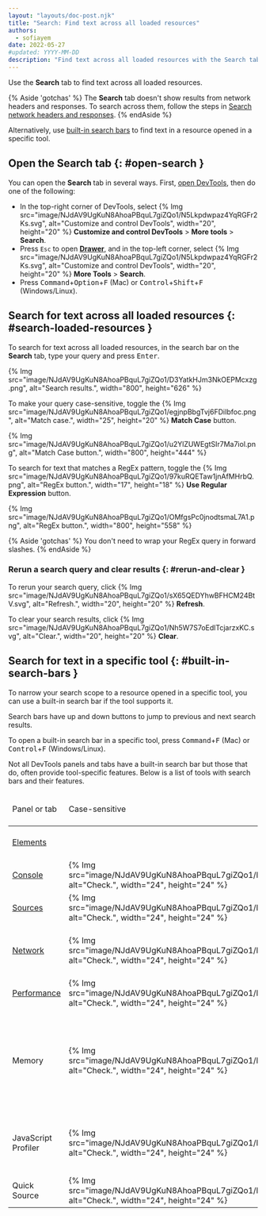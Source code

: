 ```yaml
---
layout: "layouts/doc-post.njk"
title: "Search: Find text across all loaded resources"
authors:
  - sofiayem
date: 2022-05-27
#updated: YYYY-MM-DD
description: "Find text across all loaded resources with the Search tab."
---
```


Use the **Search** tab to find text across all loaded resources.

{% Aside 'gotchas' %}
The **Search** tab doesn't show results from network headers and responses. To search across them, follow the steps in [Search network headers and responses](/docs/devtools/network/#search).
{% endAside %}

Alternatively, use [built-in search bars](#built-in-search-bars) to find text in a resource opened in a specific tool.

## Open the Search tab {: #open-search }

You can open the **Search** tab in several ways. First, [open DevTools](/docs/devtools/open/), then do one of the following:

- In the top-right corner of DevTools, select {% Img src="image/NJdAV9UgKuN8AhoaPBquL7giZQo1/N5Lkpdwpaz4YqRGFr2Ks.svg", alt="Customize and control DevTools", width="20", height="20" %} **Customize and control DevTools** > **More tools** > **Search**.
- Press `Esc` to open [**Drawer**](/docs/devtools/customize/#drawer), and in the top-left corner, select {% Img src="image/NJdAV9UgKuN8AhoaPBquL7giZQo1/N5Lkpdwpaz4YqRGFr2Ks.svg", alt="Customize and control DevTools", width="20", height="20" %} **More Tools** > **Search**.
- Press <kbd>Command</kbd>+<kbd>Option</kbd>+<kbd>F</kbd> (Mac) or <kbd>Control</kbd>+<kbd>Shift</kbd>+<kbd>F</kbd> (Windows/Linux).

## Search for text across all loaded resources {: #search-loaded-resources }

To search for text across all loaded resources, in the search bar on the **Search** tab, type your query and press <kbd>Enter</kbd>.

{% Img src="image/NJdAV9UgKuN8AhoaPBquL7giZQo1/D3YatkHJm3NkOEPMcxzg.png", alt="Search results.", width="800", height="626" %}

To make your query case-sensitive, toggle the {% Img src="image/NJdAV9UgKuN8AhoaPBquL7giZQo1/egjnpBbgTvj6FDiIbfoc.png", alt="Match case.", width="25", height="20" %} **Match Case** button.

{% Img src="image/NJdAV9UgKuN8AhoaPBquL7giZQo1/u2YlZUWEgtSIr7Ma7iol.png", alt="Match Case button.", width="800", height="444" %}

To search for text that matches a RegEx pattern, toggle the {% Img src="image/NJdAV9UgKuN8AhoaPBquL7giZQo1/97kuRQETaw1jnAfMHrbQ.png", alt="RegEx button.", width="17", height="18" %} **Use Regular Expression** button.

{% Img src="image/NJdAV9UgKuN8AhoaPBquL7giZQo1/OMfgsPc0jnodtsmaL7A1.png", alt="RegEx button.", width="800", height="558" %}

{% Aside 'gotchas' %}
You don't need to wrap your RegEx query in forward slashes. 
{% endAside %}

### Rerun a search query and clear results {: #rerun-and-clear }

To rerun your search query, click {% Img src="image/NJdAV9UgKuN8AhoaPBquL7giZQo1/sX65QEDYhwBFHCM24BtV.svg", alt="Refresh.", width="20", height="20" %} **Refresh**.

To clear your search results, click {% Img src="image/NJdAV9UgKuN8AhoaPBquL7giZQo1/Nh5W7S7oEdlTcjarzxKC.svg", alt="Clear.", width="20", height="20" %} **Clear**.

## Search for text in a specific tool {: #built-in-search-bars }

To narrow your search scope to a resource opened in a specific tool, you can use a built-in search bar if the tool supports it.

Search bars have up and down buttons to jump to previous and next search results.

To open a built-in search bar in a specific tool, press <kbd>Command</kbd>+<kbd>F</kbd> (Mac) or <kbd>Control</kbd>+<kbd>F</kbd> (Windows/Linux).

Not all DevTools panels and tabs have a built-in search bar but those that do, often provide tool-specific features. Below is a list of tools with search bars and their features.

<table class="with-borders with-heading-tint"><thead><tr><td>Panel or tab</td><td>Case-sensitive</td><td>RegEx</td><td>Tool-specific features</td></tr></thead><tbody><tr><td><a href="/docs/devtools/dom/#search">Elements</a></td><td></td><td></td><td>Search by selector and XPath.</td></tr><tr><td><a href="/docs/devtools/console/reference/#search">Console</a></td><td>{% Img src="image/NJdAV9UgKuN8AhoaPBquL7giZQo1/lh0C6z3sePNX1Tiibddr.svg", alt="Check.", width="24", height="24" %}</td><td>{% Img src="image/NJdAV9UgKuN8AhoaPBquL7giZQo1/lh0C6z3sePNX1Tiibddr.svg", alt="Check.", width="24", height="24" %}</td><td></td></tr><tr><td><a href="/docs/devtools/javascript/reference/#search">Sources</a></td><td>{% Img src="image/NJdAV9UgKuN8AhoaPBquL7giZQo1/lh0C6z3sePNX1Tiibddr.svg", alt="Check.", width="24", height="24" %}</td><td>{% Img src="image/NJdAV9UgKuN8AhoaPBquL7giZQo1/lh0C6z3sePNX1Tiibddr.svg", alt="Check.", width="24", height="24" %}</td><td>Replace text.</td></tr><tr><td><a href="/docs/devtools/network/#search">Network</a></td><td>{% Img src="image/NJdAV9UgKuN8AhoaPBquL7giZQo1/lh0C6z3sePNX1Tiibddr.svg", alt="Check.", width="24", height="24" %}</td><td>{% Img src="image/NJdAV9UgKuN8AhoaPBquL7giZQo1/lh0C6z3sePNX1Tiibddr.svg", alt="Check.", width="24", height="24" %}</td><td>Scope: network headers and responses.</td></tr><tr><td><a href="/docs/devtools/evaluate-performance/reference/#search">Performance</a></td><td>{% Img src="image/NJdAV9UgKuN8AhoaPBquL7giZQo1/lh0C6z3sePNX1Tiibddr.svg", alt="Check.", width="24", height="24" %}</td><td>{% Img src="image/NJdAV9UgKuN8AhoaPBquL7giZQo1/lh0C6z3sePNX1Tiibddr.svg", alt="Check.", width="24", height="24" %}</td><td>Scope: activities.</td></tr><tr><td>Memory</td><td>{% Img src="image/NJdAV9UgKuN8AhoaPBquL7giZQo1/lh0C6z3sePNX1Tiibddr.svg", alt="Check.", width="24", height="24" %}</td><td></td><td>Scopes: string search for all profiles; cost, name, and file search for sampling profiles.</td></tr><tr><td>JavaScript Profiler</td><td>{% Img src="image/NJdAV9UgKuN8AhoaPBquL7giZQo1/lh0C6z3sePNX1Tiibddr.svg", alt="Check.", width="24", height="24" %}</td><td></td><td>Scope: cost, name, and file search for CPU profiles.</td></tr><tr><td>Quick Source</td><td>{% Img src="image/NJdAV9UgKuN8AhoaPBquL7giZQo1/lh0C6z3sePNX1Tiibddr.svg", alt="Check.", width="24", height="24" %}</td><td>{% Img src="image/NJdAV9UgKuN8AhoaPBquL7giZQo1/lh0C6z3sePNX1Tiibddr.svg", alt="Check.", width="24", height="24" %}</td><td></td></tr></tbody></table>
